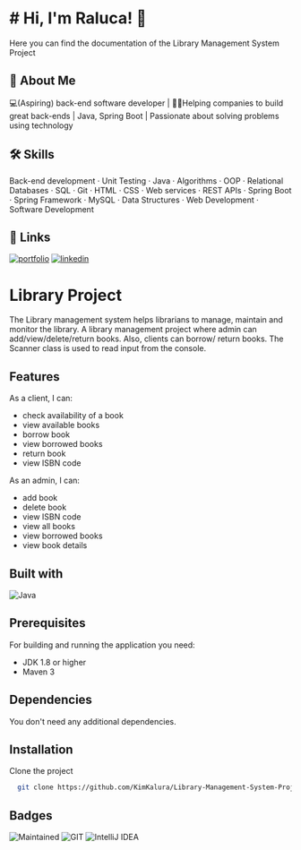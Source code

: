# # Hi, I'm Raluca! 👋

Here you can find the documentation of the Library Management System Project

## 🚀 About Me

💻(Aspiring) back-end software developer | 👨‍💻Helping companies to build great back-ends | Java, Spring Boot |
Passionate about solving problems using technology 

## 🛠 Skills

Back-end development · Unit Testing · Java · Algorithms · OOP · Relational Databases · SQL · Git · HTML · CSS · Web
services · REST APIs · Spring Boot · Spring Framework · MySQL · Data Structures · Web Development · Software Development

## 🔗 Links

[![portfolio](https://img.shields.io/badge/my_portfolio-000?style=for-the-badge&logo=ko-fi&logoColor=white)](https://kimkalura.github.io/)
[![linkedin](https://img.shields.io/badge/linkedin-0A66C2?style=for-the-badge&logo=linkedin&logoColor=white)](https://www.linkedin.com/in/floriana-raluca-deftu/)

# Library Project

The Library management system helps librarians to manage, maintain and monitor the library. A library management project where admin can add/view/delete/return books. Also, clients can borrow/ return books.
The Scanner class is used to read input from the console.

## Features

As a client, I can:

- check availability of a book
- view available books
- borrow book
- view borrowed books
- return book
- view ISBN code

As an admin, I can:
- add book
- delete book
- view ISBN code
- view all books
- view borrowed books
- view book details

## Built with

![Java](https://img.shields.io/badge/Java-ED8B00?style=for-the-badge&logo=java&logoColor=white)

## Prerequisites

For building and running the application you need:
- JDK 1.8 or higher
- Maven 3

## Dependencies

You don't need any additional dependencies.

## Installation

Clone the project

```bash
  git clone https://github.com/KimKalura/Library-Management-System-Project
```

## Badges

![Maintained](https://img.shields.io/badge/Maintained%3F-yes-green.svg)
![GIT](https://img.shields.io/badge/GIT-E44C30?style=for-the-badge&logo=git&logoColor=white)
![IntelliJ IDEA](https://img.shields.io/badge/IntelliJIDEA-000000.svg?style=for-the-badge&logo=intellij-idea&logoColor=white)

